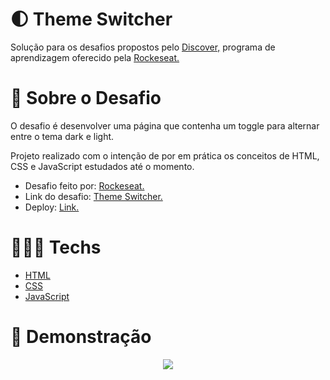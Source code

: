 # 🌓 Theme Switcher

Solução para os desafios propostos pelo [Discover,](https://www.rocketseat.com.br/discovergclid=CjwKCAjw3K2XBhAzEiwAmmgrAg1i3u6so7WBLEeQthkjJF-WVwelbuW8YdBGhLi91cm2xDIBtC1lRBoCnJMQAvD_BwE) programa de aprendizagem oferecido pela [Rockeseat.](https://www.rocketseat.com.br/)

# 📃 Sobre o Desafio

O desafio é desenvolver uma página que contenha um toggle para alternar entre o tema dark e light.

Projeto realizado com o intenção de por em prática os conceitos de HTML, CSS e JavaScript estudados até o momento.

- Desafio feito por: [Rockeseat.](https://www.rocketseat.com.br/)
- Link do desafio: [Theme Switcher.](https://efficient-sloth-d85.notion.site/Desafio-Theme-Switcher-dbabdf77f70d43298df382c8e805fc13)
- Deploy: [Link.](https://precious-ganache-7b3745.netlify.app/)

# 👨🏻‍💻 Techs

- [HTML](https://developer.mozilla.org/pt-BR/docs/Web/HTML)
- [CSS](https://developer.mozilla.org/pt-BR/docs/Web/CSS)
- [JavaScript](https://developer.mozilla.org/pt-BR/docs/Web/JavaScript)

# 🎥 Demonstração

<div align="center">
<img src="https://github.com/scarvalhogabriel/discover-rocketseat/blob/main/09.%20Theme-Switcher/assets/gif-demo.png"/>
</div>
